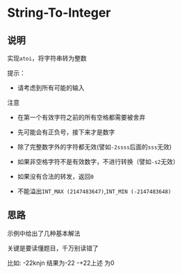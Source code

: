 # String-To-Integer

## 说明

实现`atoi`，将字符串转为整数

提示：

- 请考虑到所有可能的输入

注意

- 在第一个有效字符之前的所有空格都需要被舍弃

- 先可能会有正负号，接下来才是数字

- 除了完整数字外的字符都无效(譬如`-2ssss`后面的`sss`无效)

- 如果非空格字符不是有效数字，不进行转换（譬如`-s2`无效）

- 如果没有合法的转发，返回`0`

- 不能溢出`INT_MAX (2147483647)`,`INT_MIN (-2147483648) `

## 思路



示例中给出了几种基本解法

关键是要读懂题目，千万别读错了


比如:
-22knjn  结果为-22
-+22上述  为0


